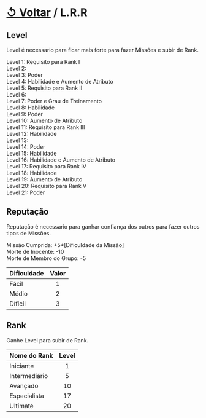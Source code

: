 # [↺ Voltar](../Player.md) / L.R.R

## Level

Level é necessario para ficar mais forte para fazer Missões e subir de Rank.

Level 1: Requisito para Rank I  
Level 2:  
Level 3: Poder  
Level 4: Habilidade e Aumento de Atributo  
Level 5: Requisito para Rank II  
Level 6:  
Level 7: Poder e Grau de Treinamento  
Level 8: Habilidade  
Level 9: Poder  
Level 10: Aumento de Atributo  
Level 11: Requisito para Rank III  
Level 12: Habilidade  
Level 13:  
Level 14: Poder  
Level 15: Habilidade  
Level 16: Habilidade e Aumento de Atributo  
Level 17: Requisito para Rank IV  
Level 18: Habilidade  
Level 19: Aumento de Atributo  
Level 20: Requisito para Rank V  
Level 21: Poder  

## Reputação

Reputação é necessario para ganhar confiança dos outros para fazer outros tipos de Missões.

Missão Cumprida: +5*[Dificuldade da Missão]  
Morte de Inocente: -10  
Morte de Membro do Grupo: -5

|Dificuldade|Valor|
|-|:-:|
|Fácil|1|
|Médio|2|
|Díficil|3|

## Rank

Ganhe Level para subir de Rank.  

|Nome do Rank|Level|
|-|:-:|
|Iniciante|1|
|Intermediário|5|
|Avançado|10|
|Especialista|17|
|Ultimate|20|
